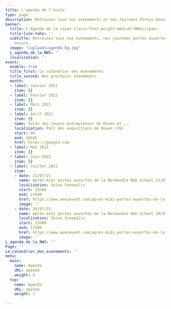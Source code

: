 ```yaml
---
title: L'agenda de l'école
type: page
description: Retrouvez tous nos événements et nos Journées Portes Ouvertes
banner:
  title: L'Agenda de la <span class="font-weight-medium">NWS</span>
  title-line-twho: ''
  subtitle: Retrouvez tous nos événements, nos journées portes ouvertes et bien plus
    encore.
  image: "/uploads/agenda_bg.jpg"
  L_agenda_de_la_NWS: ''
  localisation: ''
event:
  enable: true
  title_first: Le calendrier des événements
  title_second: Nos prochains événements
  month:
  - label: Janvier 2021
    item: []
  - label: Février 2021
    item: []
  - label: Mars 2021
    item: []
  - label: Avril 2021
    item: []
    name: Salon des jeunes entrepreneur de Rouen et ...
    localisation: Parc des expositions de Rouen (76)
    start: 9h
    end: 18h45
    href: https://google.com
  - label: Mai 2021
    item: []
  - label: Juin 2021
    item: []
  - label: Juillet 2021
    item:
    - date: 21/07/21
      name: Après-midi portes ouvertes de la Normandie Web School 21/07
      localisation: Seine Innopolis
      start: 15h00
      end: 17h00
      href: https://www.weezevent.com/apres-midi-portes-ouvertes-de-la-normandie-web-school-21-07
      image: ''
    - date: 28/07/21
      name: Après-midi portes ouvertes de la Normandie Web School 28/07
      localisation: Seine Innopolis
      start: 15h00
      end: 17h00
      href: https://www.weezevent.com/apres-midi-portes-ouvertes-de-la-normandie-web-school-28-07
      image: ''
L_agenda_de_la_NWS: ''
Page: ''
Le_calendrier_des_evenements: ''
menu:
  main:
    name: Agenda
    URL: agenda
    weight: 4
  top:
    name: Agenda
    URL: agenda
    weight: 2

---
```

